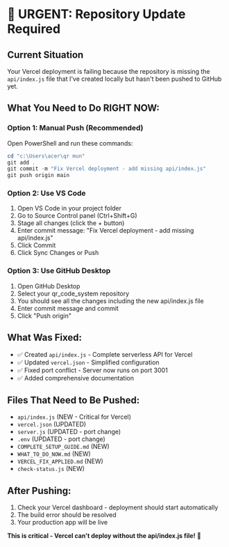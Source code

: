 # 🚨 URGENT: Repository Update Required

## Current Situation
Your Vercel deployment is failing because the repository is missing the `api/index.js` file that I've created locally but hasn't been pushed to GitHub yet.

## What You Need to Do RIGHT NOW:

### Option 1: Manual Push (Recommended)
Open PowerShell and run these commands:

```powershell
cd "c:\Users\acer\qr mun"
git add .
git commit -m "Fix Vercel deployment - add missing api/index.js"
git push origin main
```

### Option 2: Use VS Code
1. Open VS Code in your project folder
2. Go to Source Control panel (Ctrl+Shift+G)
3. Stage all changes (click the + button)
4. Enter commit message: "Fix Vercel deployment - add missing api/index.js"
5. Click Commit
6. Click Sync Changes or Push

### Option 3: Use GitHub Desktop
1. Open GitHub Desktop
2. Select your qr_code_system repository
3. You should see all the changes including the new api/index.js file
4. Enter commit message and commit
5. Click "Push origin"

## What Was Fixed:
- ✅ Created `api/index.js` - Complete serverless API for Vercel
- ✅ Updated `vercel.json` - Simplified configuration
- ✅ Fixed port conflict - Server now runs on port 3001
- ✅ Added comprehensive documentation

## Files That Need to Be Pushed:
- `api/index.js` (NEW - Critical for Vercel)
- `vercel.json` (UPDATED)
- `server.js` (UPDATED - port change)
- `.env` (UPDATED - port change)
- `COMPLETE_SETUP_GUIDE.md` (NEW)
- `WHAT_TO_DO_NOW.md` (NEW)
- `VERCEL_FIX_APPLIED.md` (NEW)
- `check-status.js` (NEW)

## After Pushing:
1. Check your Vercel dashboard - deployment should start automatically
2. The build error should be resolved
3. Your production app will be live

**This is critical - Vercel can't deploy without the api/index.js file!** 🚨
